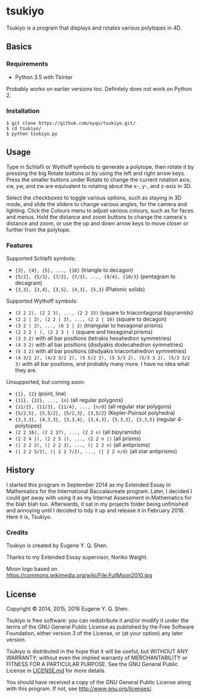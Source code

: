 # tsukiyo

Tsukiyo is a program that displays and rotates various polytopes in 4D.

## Basics

### Requirements

- Python 3.5 with Tkinter

Probably works on earlier versions too. Definitely does not work on Python 2.

### Installation

    $ git clone https://github.com/eyqs/tsukiyo.git/
    $ cd tsukiyo/
    $ python tsukiyo.py

## Usage

Type in Schlafli or Wythoff symbols to generate a polytope, then rotate it
by pressing the big Rotate buttons or by using the left and right arrow keys.
Press the smaller buttons under Rotate to change the current rotation axis;
xw, yw, and zw are equivalent to rotating about the x-, y-, and z-axis in 3D.

Select the checkboxes to toggle various options, such as staying in 3D mode,
and slide the sliders to change various angles, for the camera and lighting.
Click the Colours menu to adjust various colours, such as for faces and menus.
Hold the distance and zoom buttons to change the camera's distance and zoom,
or use the up and down arrow keys to move closer or further from the polytope.

### Features

Supported Schlafli symbols:
- `{3}, {4}, {5}, ..., {10}` (triangle to decagon)
- `{5/2}, {5/3}, {7/2}, {7/3}, ..., {9/4}, {10/3}` (pentagram to decagram)
- `{3,3}, {3,4}, {3,5}, {4,3}, {5,3}` (Platonic solids)

Supported Wythoff symbols:
- `(2 2 2), (2 2 3), ..., (2 2 15)` (square to triacontagonal bipyramids)
- `(2 2 | 2), (2 2 | 3), ..., (2 2 | 10)` (square to decagon)
- `(3 2 | 2), ..., (6 2 | 2)` (triangular to hexagonal prisms)
- `(2 2 2 | ), (2 2 3 | )` (square and hexagonal prisms)
- `(3 3 2)` with all bar positions (tetrakis hexahedron symmetries)
- `(4 3 2)` with all bar positions (disdyakis dodecahedron symmetries)
- `(5 3 2)` with all bar positions (disdyakis triacontahedron symmetries)
- `(4 3/2 2), (4/3 3/2 2), (5 5/2 2), (5 5/3 2), (5/3 3 2), (5/3 3/2 3)`
with all bar positions, and probably many more. I have no idea what they are.

Unsupported, but coming soon:
- `{1}, {2}` (point, line)
- `{11}, {12}, ..., {n}` (all regular polygons)
- `{11/2}, {11/3}, {11/4}, ..., {n/d}` (all regular star polygons)
- `{5/2,5}, {5,5/2}, {5/2,3}, {3,5/2}` (Kepler-Poinsot polyhedra)
- `{3,3,3}, {4,3,3}, {3,3,4}, {3,4,3}, {5,3,3}, {3,3,5}` (regular 4-polytopes)
- `(2 2 16), (2 2 17), ..., (2 2 n)` (all bipyramids)
- `(2 2 4 |), (2 2 5 |), ..., (2 2 n |)` (all prisms)
- `(| 2 2 2), (| 2 2 3), ..., (| 2 2 n)` (all antiprisms)
- `(| 2 2 5/2), (| 2 2 7/2), ..., (| 2 2 n/d)` (all star antiprisms)

## History

I started this program in September 2014 as my Extended Essay in Mathematics
for the International Baccalaureate program. Later, I decided I could get away
with using it as my Internat Assessment in Mathematics for the blah blah too.
Afterwards, it sat in my projects folder being unfinished and annoying until
I decided to tidy it up and release it in February 2016. Here it is, Tsukiyo.

### Credits

Tsukiyo is created by Eugene Y. Q. Shen.

Thanks to my Extended Essay supervisor, Noriko Waight.

Moon logo based on <https://commons.wikimedia.org/wiki/File:FullMoon2010.jpg>

## License

Copyright &copy; 2014, 2015, 2016 Eugene Y. Q. Shen.

Tsukiyo is free software: you can redistribute it and/or
modify it under the terms of the GNU General Public License
as published by the Free Software Foundation, either version
3 of the License, or (at your option) any later version.

Tsukiyo is distributed in the hope that it will be useful,
but WITHOUT ANY WARRANTY; without even the implied warranty of
MERCHANTABILITY or FITNESS FOR A PARTICULAR PURPOSE. See the
GNU General Public License in [LICENSE.md][] for more details.

You should have received a copy of the GNU General Public License
along with this program. If not, see <http://www.gnu.org/licenses/>.

[license.md]:                ../master/LICENSE.md
                               "The GNU General Public License"
